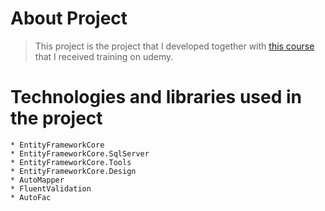 # About Project

> This project is the project that I developed together with [this course](https://www.udemy.com/course/asp-net-core-api-web-cok-katmanli-mimari-api-best-practices/?couponCode=KEEPLEARNING) that I received training on udemy.


# Technologies and libraries used in the project

```
* EntityFrameworkCore
* EntityFrameworkCore.SqlServer
* EntityFrameworkCore.Tools
* EntityFrameworkCore.Design
* AutoMapper
* FluentValidation
* AutoFac
```
